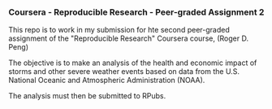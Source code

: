 ### Coursera - Reproducible Research - Peer-graded Assignment 2
This repo is to work in my submission for hte second peer-graded assignment of the "Reproducible Research" Coursera course, (Roger D. Peng)

The objective is to make an analysis of the health and economic impact of storms and other severe weather events based on data from the U.S. National Oceanic and Atmospheric Administration (NOAA).

The analysis must then be submitted to RPubs.
